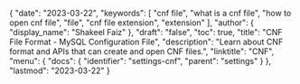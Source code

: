 {
  "date": "2023-03-22",
  "keywords": [
    "cnf file",
    "what is a cnf file",
    "how to open cnf file",
    "file",
    "cnf file extension",
    "extension"
  ],
  "author": {
    "display_name": "Shakeel Faiz"
  },
  "draft": "false",
  "toc": true,
  "title": "CNF File Format - MySQL Configuration File",
  "description": "Learn about CNF format and APIs that can create and open CNF files.",
  "linktitle": "CNF",
  "menu": {
    "docs": {
      "identifier": "settings-cnf",
      "parent": "settings"
    }
  },
  "lastmod": "2023-03-22"
}
